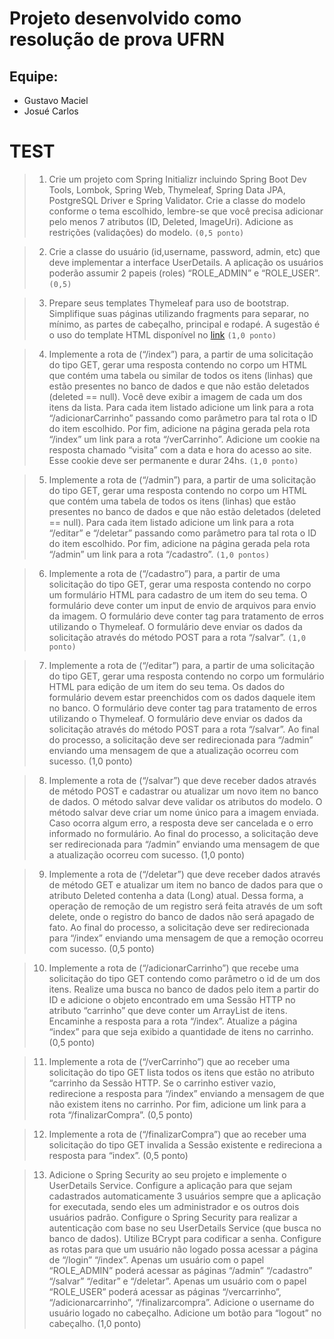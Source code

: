 # Projeto desenvolvido como resolução de prova UFRN

## Equipe:
- Gustavo Maciel
- Josué Carlos

# TEST


> 1) Crie um projeto com Spring Initializr incluindo Spring Boot Dev Tools, Lombok,
 Spring Web, Thymeleaf, Spring Data JPA, PostgreSQL Driver e Spring Validator. 
 Crie a classe do modelo conforme o tema escolhido, lembre-se que você precisa 
 adicionar pelo menos 7 atributos (ID, Deleted, ImageUri). Adicione as 
 restrições (validações) do modelo. `(0,5 ponto)`



> 2) Crie a classe do usuário (id,username, password, admin, etc) que deve implementar a interface UserDetails. A 
aplicação os usuários poderão assumir 2 papeis (roles) “ROLE_ADMIN” e “ROLE_USER”. `(0,5)`




> 3) Prepare seus templates Thymeleaf para uso de bootstrap. Simplifique suas páginas utilizando fragments para
 separar, no mínimo, as partes de cabeçalho, principal e rodapé. A sugestão é o uso do template HTML 
 disponível no [link](https://startbootstrap.com/template/shop-homepage) `(1,0 ponto)`




> 4) Implemente a rota de (“/index”) para, a partir de uma solicitação do tipo GET, gerar uma resposta contendo no corpo um
 HTML que contém uma tabela ou similar de todos os itens (linhas) que estão presentes no banco de dados e que não estão deletados (deleted == null). 
 Você deve exibir a imagem de cada um dos itens da lista. Para cada item listado adicione um link para a rota
 “/adicionarCarrinho” passando como parâmetro para tal rota o ID do item escolhido. Por fim, adicione
 na página gerada pela rota “/index” um link para a rota “/verCarrinho”. Adicione um cookie na resposta chamado 
 “visita” com a data e hora do acesso ao site. Esse cookie deve ser permanente e durar 24hs. `(1,0 ponto)`



> 5) Implemente a rota de (“/admin”) para, a partir de uma solicitação do tipo GET, gerar uma resposta
contendo no corpo um HTML que contém uma tabela de todos os itens (linhas) que estão presentes
no banco de dados e que não estão deletados (deleted == null). Para cada item listado adicione um
link para a rota “/editar” e “/deletar” passando como parâmetro para tal rota o ID do item escolhido.
Por fim, adicione na página gerada pela rota “/admin” um link para a rota “/cadastro”. `(1,0 pontos)`



> 6) Implemente a rota de (“/cadastro”) para, a partir de uma solicitação do tipo GET, gerar uma
resposta contendo no corpo um formulário HTML para cadastro de um item do seu tema. O formulário
deve conter um input de envio de arquivos para envio da imagem. O formulário deve conter tag para
tratamento de erros utilizando o Thymeleaf. O formulário deve enviar os dados da solicitação através
do método POST para a rota “/salvar”. `(1,0 ponto)`


> 7) Implemente a rota de (“/editar”) para, a partir de uma solicitação do tipo GET, gerar uma resposta 
contendo no corpo um formulário HTML para edição de um item do seu tema. Os dados do formulário
devem estar preenchidos com os dados daquele item no banco. O formulário deve conter tag para 
tratamento de erros utilizando o Thymeleaf. O formulário deve enviar os dados da solicitação através 
do método POST para a rota “/salvar”. Ao final do processo, a solicitação deve ser redirecionada para 
“/admin” enviando uma mensagem de que a atualização ocorreu com sucesso. (1,0 ponto)


> 8) Implemente a rota de (“/salvar”) que deve receber dados através de método POST e cadastrar ou 
atualizar um novo item no banco de dados. O método salvar deve validar os atributos do modelo. O 
método salvar deve criar um nome único para a imagem enviada. Caso ocorra algum erro, a resposta 
deve ser cancelada e o erro informado no formulário. Ao final do processo, a solicitação deve ser 
redirecionada para “/admin” enviando uma mensagem de que a atualização ocorreu com sucesso.
(1,0 ponto)


> 9) Implemente a rota de (“/deletar”) que deve receber dados através de método GET e atualizar um 
item no banco de dados para que o atributo Deleted contenha a data (Long) atual. Dessa forma, a 
operação de remoção de um registro será feita através de um soft delete, onde o registro do banco de 
dados não será apagado de fato. Ao final do processo, a solicitação deve ser redirecionada para 
“/index” enviando uma mensagem de que a remoção ocorreu com sucesso. (0,5 ponto)

> 10) Implemente a rota de (“/adicionarCarrinho”) que recebe uma solicitação do tipo GET contendo 
como parâmetro o id de um dos itens. Realize uma busca no banco de dados pelo item a partir do ID 
e adicione o objeto encontrado em uma Sessão HTTP no atributo “carrinho” que deve conter um 
ArrayList de itens. Encaminhe a resposta para a rota “/index”. Atualize a página “index” para que seja 
exibido a quantidade de itens no carrinho. (0,5 ponto)


> 11) Implemente a rota de (“/verCarrinho”) que ao receber uma solicitação do tipo GET lista todos os 
itens que estão no atributo “carrinho da Sessão HTTP. Se o carrinho estiver vazio, redirecione a 
resposta para “/index” enviando a mensagem de que não existem itens no carrinho. Por fim, adicione 
um link para a rota “/finalizarCompra”. (0,5 ponto)


> 12) Implemente a rota de (“/finalizarCompra”) que ao receber uma solicitação do tipo GET invalida a 
Sessão existente e redireciona a resposta para “index”. (0,5 ponto)


> 13) Adicione o Spring Security ao seu projeto e implemente o UserDetails Service. Configure a 
aplicação para que sejam cadastrados automaticamente 3 usuários sempre que a aplicação for 
executada, sendo eles um administrador e os outros dois usuários padrão. Configure o Spring 
Security para realizar a autenticação com base no seu UserDetails Service (que busca no banco de 
dados). Utilize BCrypt para codificar a senha. Configure as rotas para que um usuário não logado 
possa acessar a página de “/login” “/index”. Apenas um usuário com o papel “ROLE_ADMIN” poderá 
acessar as páginas “/admin” “/cadastro” “/salvar” “/editar” e “/deletar”. Apenas um usuário com o papel 
“ROLE_USER” poderá acessar as páginas “/vercarrinho”, “/adicionarcarrinho”, “/finalizarcompra”.
Adicione o username do usuário logado no cabeçalho. Adicione um botão para “logout” no cabeçalho.
(1,0 ponto)

